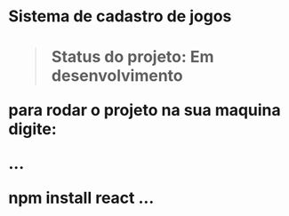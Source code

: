 <h1> Sistema de cadastro de jogos<h1>

>Status do projeto: Em desenvolvimento

para rodar o projeto na sua maquina digite:

...

npm install react
...
